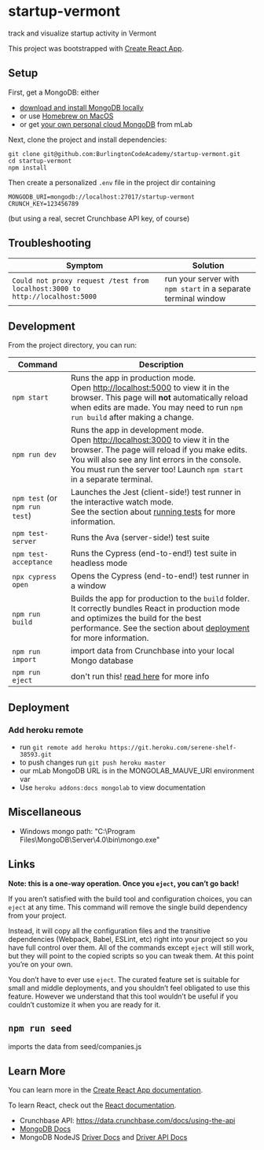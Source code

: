 # startup-vermont

track and visualize startup activity in Vermont

This project was bootstrapped with [Create React App](https://github.com/facebook/create-react-app).


## Setup

First, get a MongoDB: either
  * [download and install MongoDB locally](https://www.mongodb.com/download-center/community)
  * or use [Homebrew on MacOS](https://docs.mongodb.com/manual/tutorial/install-mongodb-on-os-x/)
  * or get [your own personal cloud MongoDB](https://mlab.com/plans/pricing/#plan-type=sandbox) from mLab

Next, clone the project and install dependencies:

```
git clone git@github.com:BurlingtonCodeAcademy/startup-vermont.git
cd startup-vermont
npm install
```

Then create a personalized `.env` file in the project dir containing

```
MONGODB_URI=mongodb://localhost:27017/startup-vermont
CRUNCH_KEY=123456789
```

(but using a real, secret Crunchbase API key, of course)

## Troubleshooting

|Symptom|Solution|
|---|---|
|`Could not proxy request /test from localhost:3000 to http://localhost:5000` | run your server with `npm start` in a separate terminal window |

## Development

From the project directory, you can run:

|Command|Description|
|---|---|
| `npm start` | Runs the app in production mode.<br> Open <http://localhost:5000> to view it in the browser. This page will **not** automatically reload when edits are made. You may need to run `npm run build` after making a change. |
|`npm run dev` | Runs the app in development mode. <br> Open [http://localhost:3000](http://localhost:3000) to view it in the browser. The page will reload if you make edits. <br> You will also see any lint errors in the console. <br> You must run the server too! Launch `npm start` in a separate terminal. |
| `npm test` (or `npm run test`) | Launches the Jest (client-side!) test runner in the interactive watch mode.<br> See the section about [running tests](https://facebook.github.io/create-react-app/docs/running-tests) for more information. |
| `npm test-server` | Runs the Ava (server-side!) test suite |
| `npm test-acceptance` | Runs the Cypress (end-to-end!) test suite in headless mode |
| `npx cypress open` | Opens the Cypress (end-to-end!) test runner in a window |
| `npm run build` | Builds the app for production to the `build` folder.<br> It correctly bundles React in production mode and optimizes the build for the best performance. See the section about [deployment](https://facebook.github.io/create-react-app/docs/deployment) for more information. |
|`npm run import` | import data from Crunchbase into your local Mongo database |
|`npm run eject` | don't run this! [read here](https://github.com/facebook/create-react-app/blob/master/packages/react-scripts/template/README.md#npm-run-eject) for more info |


## Deployment

### Add heroku remote

* run `git remote add heroku https://git.heroku.com/serene-shelf-38593.git`
* to push changes run `git push heroku master`
* our mLab MongoDB URL is in the MONGOLAB_MAUVE_URI environment var
* Use `heroku addons:docs mongolab` to view documentation

## Miscellaneous

* Windows mongo path: "C:\Program Files\MongoDB\Server\4.0\bin\mongo.exe"

## Links

**Note: this is a one-way operation. Once you `eject`, you can’t go back!**

If you aren’t satisfied with the build tool and configuration choices, you can `eject` at any time. This command will remove the single build dependency from your project.

Instead, it will copy all the configuration files and the transitive dependencies (Webpack, Babel, ESLint, etc) right into your project so you have full control over them. All of the commands except `eject` will still work, but they will point to the copied scripts so you can tweak them. At this point you’re on your own.

You don’t have to ever use `eject`. The curated feature set is suitable for small and middle deployments, and you shouldn’t feel obligated to use this feature. However we understand that this tool wouldn’t be useful if you couldn’t customize it when you are ready for it.

## `npm run seed`

imports the data from seed/companies.js


## Learn More

You can learn more in the [Create React App documentation](https://facebook.github.io/create-react-app/docs/getting-started).

To learn React, check out the [React documentation](https://reactjs.org/).
* Crunchbase API: https://data.crunchbase.com/docs/using-the-api
* [MongoDB Docs](https://docs.mongodb.com/manual)
* MongoDB NodeJS [Driver Docs](http://mongodb.github.io/node-mongodb-native/3.1/) and [Driver API Docs](http://mongodb.github.io/node-mongodb-native/3.1/api/)
